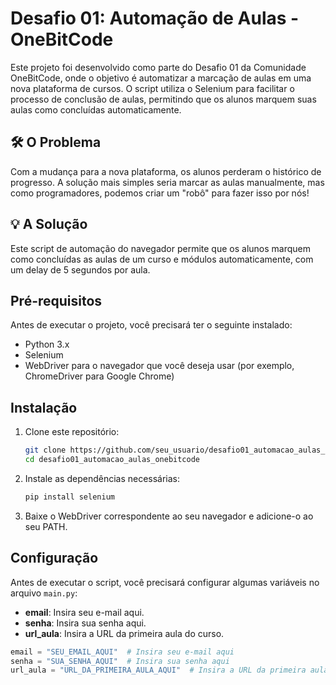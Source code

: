 # Desafio 01: Automação de Aulas - OneBitCode

Este projeto foi desenvolvido como parte do Desafio 01 da Comunidade OneBitCode, onde o objetivo é automatizar a marcação de aulas em uma nova plataforma de cursos. O script utiliza o Selenium para facilitar o processo de conclusão de aulas, permitindo que os alunos marquem suas aulas como concluídas automaticamente.

## 🛠️ O Problema

Com a mudança para a nova plataforma, os alunos perderam o histórico de progresso. A solução mais simples seria marcar as aulas manualmente, mas como programadores, podemos criar um "robô" para fazer isso por nós!

## 💡 A Solução

Este script de automação do navegador permite que os alunos marquem como concluídas as aulas de um curso e módulos automaticamente, com um delay de 5 segundos por aula.

## Pré-requisitos

Antes de executar o projeto, você precisará ter o seguinte instalado:

- Python 3.x
- Selenium
- WebDriver para o navegador que você deseja usar (por exemplo, ChromeDriver para Google Chrome)

## Instalação

1. Clone este repositório:
   ```bash
   git clone https://github.com/seu_usuario/desafio01_automacao_aulas_onebitcode.git
   cd desafio01_automacao_aulas_onebitcode
   ```

2. Instale as dependências necessárias:
   ```bash
   pip install selenium
   ```

3. Baixe o WebDriver correspondente ao seu navegador e adicione-o ao seu PATH.

## Configuração

Antes de executar o script, você precisará configurar algumas variáveis no arquivo `main.py`:

- **email**: Insira seu e-mail aqui.
- **senha**: Insira sua senha aqui.
- **url_aula**: Insira a URL da primeira aula do curso.

```python
email = "SEU_EMAIL_AQUI"  # Insira seu e-mail aqui
senha = "SUA_SENHA_AQUI"  # Insira sua senha aqui
url_aula = "URL_DA_PRIMEIRA_AULA_AQUI"  # Insira a URL da primeira aula aqui
